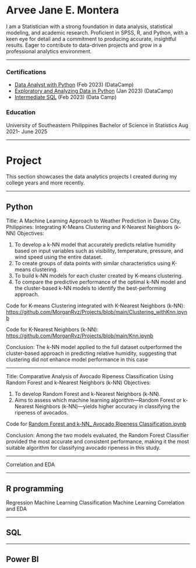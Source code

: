# Arvee Jane E. Montera
I am a Statistician with a strong foundation in data analysis, statistical modeling, and academic research. Proficient in SPSS, R, and Python, with a keen eye for detail and a commitment to producing accurate, insightful results. Eager to contribute to data-driven projects and grow in a professional analytics environment.
***
### Certifications
- [Data Analyst with Python](https://www.datacamp.com/completed/statement-of-accomplishment/track/0032ef127802f764309cbb2276441094a5d9abb3) (Feb 2023) (DataCamp)
- [Exploratory and Analyzing Data in Python](https://www.datacamp.com/completed/statement-of-accomplishment/course/4c87b644e8de0190fb1b97155afe178aa9698fe6) (Jan 2023) (DataCamp)
- [Intermediate SQL](https://www.datacamp.com/completed/statement-of-accomplishment/course/d2ec6fb4e01e4b0f9ddaf97cf4ac608d7e206fa5) (Feb 2023) (Data Camp)


### Education
University of Southeastern Philippines
Bachelor of Science in Statistics Aug 2021- June 2025
***
# Project
This section showcases the data analytics projects I created during my college years and more recently.

***

## Python
Title:
A Machine Learning Approach to Weather Prediction in Davao City, Philippines: Integrating K-Means Clustering and K-Nearest Neighbors (k-NN)
Objectives:
  1.	To develop a k-NN model that accurately predicts relative humidity based on input variables such as visibility, temperature, pressure, and wind speed using the entire dataset.
  2.	To create groups of data points with similar characteristics using K-means clustering.
  3.	To build k-NN models for each cluster created by K-means clustering.
  4.	To compare the predictive performance of the optimal k-NN model and the cluster-based k-NN models to identify the best-performing approach.

Code for K-means Clustering integrated with K-Nearest Neighbors (k-NN): https://github.com/MorganRvz/Projects/blob/main/Clustering_withKnn.ipynb

Code for K-Nearest Neighbors (k-NN): https://github.com/MorganRvz/Projects/blob/main/Knn.ipynb

Conclusion:
The k-NN model applied to the full dataset outperformed the cluster-based approach in predicting relative humidity, suggesting that clustering did not enhance model performance in this case

***
Title:
Comparative Analysis of Avocado Ripeness Classification Using Random Forest and k-Nearest Neighbors (k-NN)
Objectives:
  1. To develop Random Forest and k-Nearest Neighbors (k-NN).
  2. Aims to assess which machine learning algorithm—Random Forest or k-Nearest Neighbors (k-NN)—yields higher accuracy in classifying the ripeness of avocados.

Code for [Random Forest and k-NN_ Avocado Ripeness Classification.ipynb](https://github.com/MorganRvz/Projects/blob/main/Random_Forest_and_k-NN_%20Avocado_Ripesness_Classification.ipynb)

Conclusion: Among the two models evaluated, the Random Forest Classifier provided the most accurate and consistent performance, making it the most suitable algorithm for classifying avocado ripeness in this study.
***
Correlation and EDA
***
## R programming 
Regression Machine Learning
Classification Machine Learning 
Correlation and EDA
***
## SQL
***
## Power BI

